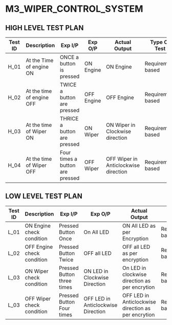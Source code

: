 
# M3_WIPER_CONTROL_SYSTEM

##  HIGH LEVEL TEST PLAN
| **Test ID** | **Description**                                              | **Exp I/P** | **Exp O/P** | **Actual Output** |**Type Of Test**  |    
|-------------|--------------------------------------------------------------|------------|-------------|----------------|------------------|
|  H_01       | At the Time of engine ON  |  ONCE a button is pressed | ON Engine |ON Engine|Requirement based |
|  H_02       |At the time of engine OFF|  TWICE a button are pressed | OFF Engine |OFF Engine|Requirement based |
|  H_03       |At the time of Wiper ON|  THRICE a button are pressed | ON Wiper |ON Wiper in Clockwise direction |Requirement based |
|  H_04       |At the time of Wiper OFF|  Four times a button are pressed | OFF Wiper |OFF Wiper in Anticlockwise direction |Requirement based |


##  LOW LEVEL TEST PLAN

| **Test ID** | **Description**       | **Exp I/P** | **Exp O/P** | **Actual Output** |**Type Of Test**  |   
|-------------|--------------------------------------------------------------|------------|-------------|----------------|------------------|
|  L_01       | ON Engine check condition| Pressed Button Once | On All LED|ON All LED as per Encryption|Requirement based |
|  L_02       | OFF Engine check condition | Pressed Button Twice | OFF all LED|OFF all LED as per encryption|Requirement based |
|  L_03       | ON Wiper check condition | Pressed Button three times |ON LED in Clockwise Direction| On LED in clockwise direction as per encrytion |Requirement based    |
|  L_03       | OFF Wiper check condition | Pressed Button Four times |OFF LED in Anticlockwise Direction| OFF LED in Anticlockwise direction as per encrytion |Requirement based    |
